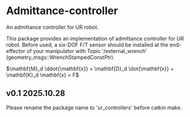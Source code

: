 # Admittance-controller
An admittance controller for UR robot.

This package provides an implementation of admittance controller for UR robot.
Before used, a six-DOF F/T sensor should be installed at the end-effector of 
your manipulator with Topic '/external_wrench' (geometry_msgs::WrenchStampedConstPtr).

$\mathbf{M}_d \ddot{\mathbf{x}} + \mathbf{D}_d \dot{\mathbf{x}} + \mathbf{K}_d \mathbf{x} = F$


## v0.1 2025.10.28
Please rename the package name to 'ur_controllers' before catkin make. 
